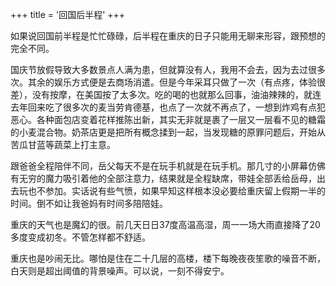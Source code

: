 +++
title = '回国后半程'
+++

如果说回国前半程是忙忙碌碌，后半程在重庆的日子只能用无聊来形容，跟预想的完全不同。

国庆节放假导致大多数景点人满为患，但就算没有人，我用不会去，因为去过很多次。其余的娱乐方式便是去商场消遣。但是今年采耳只做了一次（有点疼，体验很差），没有按摩，在美国按了太多次。吃的喝的也就那么回事，油油辣辣的，就连去年回来吃了很多次的麦当劳肯德基，也点了一次就不再点了，一想到炸鸡有点犯恶心。各种面包店变着花样推陈出新，其实无非就是裹了一层又一层看不见的糖霜的小麦混合物。奶茶店更是把所有概念揉到一起，当发现糖的原罪问题后，开始从苦瓜甘蓝等蔬菜上打主意。

跟爸爸全程陪伴不同，岳父每天不是在玩手机就是在玩手机。那几寸的小屏幕仿佛有无穷的魔力吸引着他的全部注意力，结果就是全程缺席，带娃全部丢给岳母，出去玩也不参加。实话说有些气愤，如果早知这样根本没必要给重庆留上假期一半的时间。倒不如让我爸妈有时间多陪陪娃。

重庆的天气也是魔幻的很。前几天日日37度高温高湿，周一一场大雨直接降了20多度变成初冬。不管怎样都不舒适。

重庆也是吵闹无比。哪怕是住在二十几层的高楼，楼下每晚夜夜笙歌的噪音不断，白天则是超出阈值的背景噪声。可以说，一刻不得安宁。
